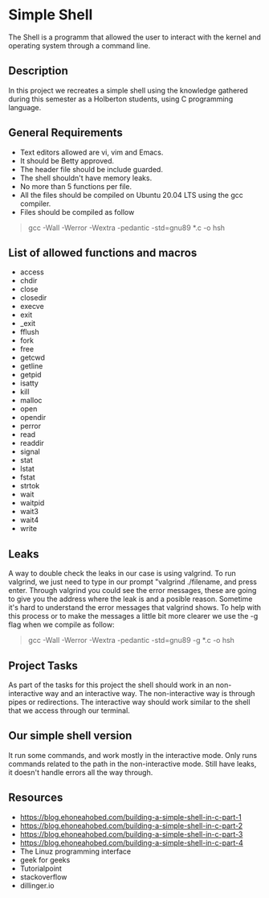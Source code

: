 # Simple Shell
The Shell is a programm that allowed the user to interact with the kernel and operating system through a command line.

## Description
In this project we recreates a simple shell using the knowledge gathered during this semester as a Holberton students, using C programming language.

## General Requirements
- Text editors allowed are vi, vim and Emacs.
- It should be Betty approved.
- The header file should be include guarded.
- The shell shouldn't have memory leaks.
- No more than 5 functions per file.
- All the files should be compiled on Ubuntu 20.04 LTS using the gcc compiler.
- Files should be compiled as follow
> gcc -Wall -Werror -Wextra -pedantic -std=gnu89 *.c -o hsh

## List of allowed functions and macros
- access
- chdir
- close
- closedir
- execve
- exit
- _exit
- fflush
- fork
- free
- getcwd
- getline
- getpid
- isatty
- kill
- malloc
- open
- opendir
- perror
- read
- readdir
- signal
- stat
- lstat
- fstat
- strtok
- wait
- waitpid
- wait3
- wait4
- write

## Leaks
A way to double check the leaks in our case is using valgrind. To run valgrind, we just need to type in our prompt "valgrind ./filename, and press enter. Through valgrind you could see the error messages, these are going to give you 
the address where the leak is and a posible reason. Sometime it's hard to understand the error messages that valgrind shows. To help with this process or to make the messages a little bit more clearer we use the -g flag when we compile as follow:
> gcc -Wall -Werror -Wextra -pedantic -std=gnu89 -g *.c -o hsh

## Project Tasks
As part of the tasks for this project the shell should work in an non-interactive way and an interactive way. The non-interactive way is through pipes or redirections. The interactive way should work similar to the shell that we access through our terminal.

## Our simple shell version
It run some commands, and work mostly in the interactive mode. Only runs commands related to the path in the non-interactive mode. Still have leaks, it doesn't handle errors all the way through.

## Resources
- https://blog.ehoneahobed.com/building-a-simple-shell-in-c-part-1
- https://blog.ehoneahobed.com/building-a-simple-shell-in-c-part-2
- https://blog.ehoneahobed.com/building-a-simple-shell-in-c-part-3
- https://blog.ehoneahobed.com/building-a-simple-shell-in-c-part-4
- The Linuz programming interface
- geek for geeks
- Tutorialpoint
- stackoverflow
- dillinger.io

 

